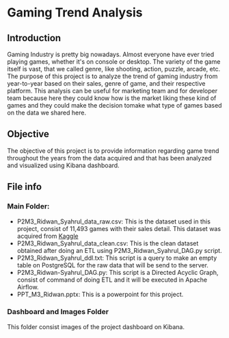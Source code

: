 # Gaming Trend Analysis
## Introduction
Gaming Industry is pretty big nowadays. Almost everyone have ever tried playing games, whether it's on console or desktop. The variety of the game itself is vast, that we called genre, like shooting, action, puzzle, arcade, etc. The purpose of this project is to analyze the trend of gaming industry from year-to-year based on their sales, genre of game, and their respective platform. This analysis can be useful for marketing team and for developer team because here they could know how is the market liking these kind of games and they could make the decision  tomake what type of games based on the data we shared here.

## Objective
The objective of this project is to provide information regarding game trend throughout the years from the data acquired and that has been analyzed and visualized using Kibana dashboard.

## File info
### Main Folder:
- P2M3_Ridwan_Syahrul_data_raw.csv: This is the dataset used in this project, consist of 11,493 games with their sales detail. This dataset was acquired from [Kaggle](https://www.kaggle.com/datasets/gregorut/videogamesales)
- P2M3_Ridwan_Syahrul_data_clean.csv: This is the clean dataset obtained after doing an ETL using P2M3_Ridwan_Syahrul_DAG.py script.
- P2M3_Ridwan_Syahrul_ddl.txt: This script is a query to make an empty table on PostgreSQL for the raw data that will be send to the server.
- P2M3_Ridwan-Syahrul_DAG.py: This script is a Directed Acyclic Graph, consist of command of doing ETL and it will be executed in Apache Airflow.
- PPT_M3_Ridwan.pptx: This is a powerpoint for this project.

### Dashboard and Images Folder
This folder consist images of the project dashboard on Kibana.
